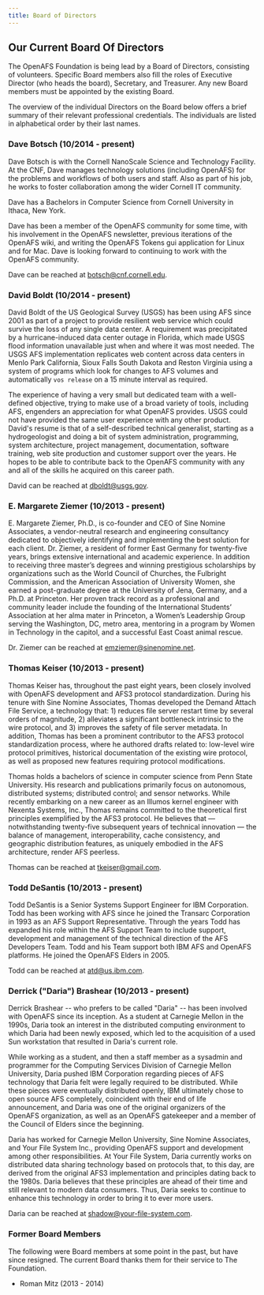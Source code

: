 ```yaml
---
title: Board of Directors
---
```


## Our Current Board Of Directors ##

The OpenAFS Foundation is being lead by a Board of Directors, consisting of
volunteers. Specific Board members also fill the roles of Executive Director
(who heads the board), Secretary, and Treasurer. Any new Board members must be
appointed by the existing Board.

The overview of the individual Directors on the Board below offers a brief summary of their relevant professional credentials.  The individuals are listed in alphabetical order by their last names.

### Dave Botsch (10/2014 - present) ###

Dave Botsch is with the Cornell NanoScale Science and Technology Facility.  At
the CNF, Dave manages technology solutions (including OpenAFS) for the problems
and workflows of both users and staff. Also as part of his job, he works to
foster collaboration among the wider Cornell IT community.

Dave has a Bachelors in Computer Science from Cornell University in Ithaca, New
York.

Dave has been a member of the OpenAFS community for some time, with his
involvement in the OpenAFS newsletter, previous iterations of the OpenAFS wiki,
and writing the OpenAFS Tokens gui application for Linux and for Mac. Dave is
looking forward to continuing to work with the OpenAFS community.

Dave can be reached at <botsch@cnf.cornell.edu>.

### David Boldt (10/2014 - present) ###

David Boldt of the US Geological Survey (USGS) has been using AFS since 2001 as
part of a project to provide resilient web service which could survive the loss
of any single data center. A requirement was precipitated by a
hurricane-induced data center outage in Florida, which made USGS flood
information unavailable just when and where it was most needed. The USGS AFS
implementation replicates web content across data centers in Menlo Park
California, Sioux Falls South Dakota and Reston Virginia using a system of
programs which look for changes to AFS volumes and automatically `vos release`
on a 15 minute interval as required.

The experience of having a very small but dedicated team with a well-defined
objective, trying to make use of a broad variety of tools, including AFS,
engenders an appreciation for what OpenAFS provides. USGS could not have
provided the same user experience with any other product. David's resume is
that of a self-described technical generalist, starting as a hydrogeologist and
doing a bit of system administration, programming, system architecture, project
management, documentation, software training, web site production and customer
support over the years. He hopes to be able to contribute back to the OpenAFS
community with any and all of the skills he acquired on this career path.

David can be reached at <dboldt@usgs.gov>.

### E. Margarete Ziemer (10/2013 - present) ###

E. Margarete Ziemer, Ph.D., is co-founder and CEO of Sine Nomine Associates, a
vendor-neutral research and engineering consultancy dedicated to objectively
identifying and implementing the best solution for each client.  Dr. Ziemer, a
resident of former East Germany for twenty-five years, brings extensive
international and academic experience.  In addition to receiving three master’s
degrees and winning prestigious scholarships by organizations such as the World
Council of Churches, the Fulbright Commission, and the American Association of
University Women, she earned a post-graduate degree at the University of Jena,
Germany, and a Ph.D. at Princeton.  Her proven track record as a professional
and community leader include the founding of the International Students’
Association at her alma mater in Princeton, a Women’s Leadership Group serving
the Washington, DC, metro area, mentoring in a program by Women in Technology
in the capitol, and a successful East Coast animal rescue.

Dr. Ziemer can be reached at <emziemer@sinenomine.net>.

### Thomas Keiser (10/2013 - present) ###

Thomas Keiser has, throughout the past eight years, been closely involved with
OpenAFS development and AFS3 protocol standardization.  During his tenure with
Sine Nomine Associates, Thomas developed the Demand Attach File Service, a
technology that: 1) reduces file server restart time by several orders of
magnitude, 2) alleviates a significant bottleneck intrinsic to the wire
protocol, and 3) improves the safety of file server metadata.  In addition,
Thomas has been a prominent contributor to the AFS3 protocol standardization
process, where he authored drafts related to: low-level wire protocol
primitives, historical documentation of the existing wire protocol, as well as
proposed new features requiring protocol modifications.

Thomas holds a bachelors of science in computer science from Penn State
University.  His research and publications primarily focus on autonomous,
distributed systems; distributed control; and sensor networks.  While recently
embarking on a new career as an Illumos kernel engineer with Nexenta Systems,
Inc., Thomas remains committed to the theoretical first principles exemplified
by the AFS3 protocol.  He believes that &mdash; notwithstanding twenty-five subsequent
years of technical innovation &mdash; the balance of management, interoperability,
cache consistency, and geographic distribution features, as uniquely embodied
in the AFS architecture, render AFS peerless.

Thomas can be reached at <tkeiser@gmail.com>.

### Todd DeSantis (10/2013 - present) ###

Todd DeSantis is a Senior Systems Support Engineer for IBM Corporation.  Todd
has been working with AFS since he joined the Transarc Corporation in 1993 as
an AFS Support Representative.  Through the years Todd has expanded his role
within the AFS Support Team to include support, development and management of
the technical direction of the AFS Developers Team.  Todd and his Team support
both IBM AFS and OpenAFS platforms.  He joined the OpenAFS Elders in 2005.

Todd can be reached at <atd@us.ibm.com>.

### Derrick ("Daria") Brashear (10/2013 - present) ###

Derrick Brashear -- who prefers to be called "Daria" -- has been involved with OpenAFS since its inception.  As a
student at Carnegie Mellon in the 1990s, Daria took an interest in the
distributed computing environment to which Daria had been newly exposed, which led
to the acquisition of a used Sun workstation that resulted in Daria's
current role.

While working as a student, and then a staff member as a sysadmin and
programmer for the Computing Services Division of Carnegie Mellon University,
Daria pushed IBM Corporation regarding pieces of AFS technology that Daria felt
were legally required to be distributed.  While these pieces were eventually
distributed openly, IBM ultimately chose to open source AFS completely,
coincident with their end of life announcement, and Daria was one of the
original organizers of the OpenAFS organization, as well as an OpenAFS
gatekeeper and a member of the Council of Elders since the beginning.

Daria has worked for Carnegie Mellon University, Sine Nomine Associates, and
Your File System Inc., providing OpenAFS support and development among other
responsibilities.  At Your File System, Daria currently works
on distributed data sharing technology based on protocols that, to this day, are
derived from the original AFS3 implementation and principles dating back to the
1980s.  Daria believes that these principles are ahead of their time and still relevant to
modern data consumers. Thus, Daria seeks to continue to enhance this technology in order
to bring it to ever more users.

Daria can be reached at <shadow@your-file-system.com>.

### Former Board Members ###

The following were Board members at some point in the past, but have since
resigned. The current Board thanks them for their service to The Foundation.

* Roman Mitz (2013 - 2014)
